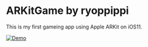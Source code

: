 # ARKitGame by ryoppippi

This is my first gameing app using Apple ARKit on iOS11.
  
[![Demo](http://img.youtube.com/vi/bb_hiHZMYg/0.jpg)](http://www.youtube.com/watch?v=gbb_hiHZMYg)
